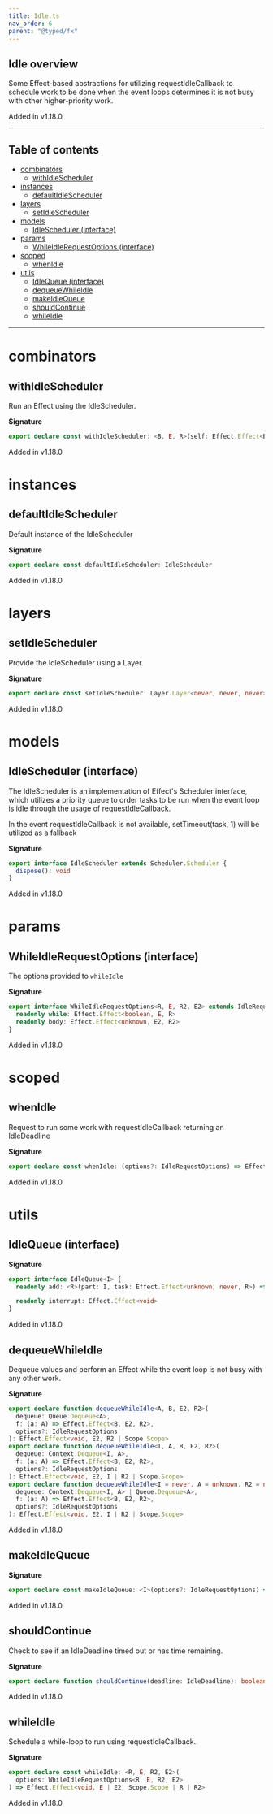 ```yaml
---
title: Idle.ts
nav_order: 6
parent: "@typed/fx"
---
```


## Idle overview

Some Effect-based abstractions for utilizing requestIdleCallback to schedule work to be done when the event
loops determines it is not busy with other higher-priority work.

Added in v1.18.0

---

<h2 class="text-delta">Table of contents</h2>

- [combinators](#combinators)
  - [withIdleScheduler](#withidlescheduler)
- [instances](#instances)
  - [defaultIdleScheduler](#defaultidlescheduler)
- [layers](#layers)
  - [setIdleScheduler](#setidlescheduler)
- [models](#models)
  - [IdleScheduler (interface)](#idlescheduler-interface)
- [params](#params)
  - [WhileIdleRequestOptions (interface)](#whileidlerequestoptions-interface)
- [scoped](#scoped)
  - [whenIdle](#whenidle)
- [utils](#utils)
  - [IdleQueue (interface)](#idlequeue-interface)
  - [dequeueWhileIdle](#dequeuewhileidle)
  - [makeIdleQueue](#makeidlequeue)
  - [shouldContinue](#shouldcontinue)
  - [whileIdle](#whileidle)

---

# combinators

## withIdleScheduler

Run an Effect using the IdleScheduler.

**Signature**

```ts
export declare const withIdleScheduler: <B, E, R>(self: Effect.Effect<B, E, R>) => Effect.Effect<B, E, R>
```

Added in v1.18.0

# instances

## defaultIdleScheduler

Default instance of the IdleScheduler

**Signature**

```ts
export declare const defaultIdleScheduler: IdleScheduler
```

Added in v1.18.0

# layers

## setIdleScheduler

Provide the IdleScheduler using a Layer.

**Signature**

```ts
export declare const setIdleScheduler: Layer.Layer<never, never, never>
```

Added in v1.18.0

# models

## IdleScheduler (interface)

The IdleScheduler is an implementation of Effect's Scheduler interface, which utilizes a priority queue
to order tasks to be run when the event loop is idle through the usage of requestIdleCallback.

In the event requestIdleCallback is not available, setTimeout(task, 1) will be utilized as a fallback

**Signature**

```ts
export interface IdleScheduler extends Scheduler.Scheduler {
  dispose(): void
}
```

Added in v1.18.0

# params

## WhileIdleRequestOptions (interface)

The options provided to `whileIdle`

**Signature**

```ts
export interface WhileIdleRequestOptions<R, E, R2, E2> extends IdleRequestOptions {
  readonly while: Effect.Effect<boolean, E, R>
  readonly body: Effect.Effect<unknown, E2, R2>
}
```

Added in v1.18.0

# scoped

## whenIdle

Request to run some work with requestIdleCallback returning an IdleDeadline

**Signature**

```ts
export declare const whenIdle: (options?: IdleRequestOptions) => Effect.Effect<IdleDeadline, never, Scope.Scope>
```

Added in v1.18.0

# utils

## IdleQueue (interface)

**Signature**

```ts
export interface IdleQueue<I> {
  readonly add: <R>(part: I, task: Effect.Effect<unknown, never, R>) => Effect.Effect<void, never, R | Scope.Scope>

  readonly interrupt: Effect.Effect<void>
}
```

Added in v1.18.0

## dequeueWhileIdle

Dequeue values and perform an Effect while the event loop is not busy with any other work.

**Signature**

```ts
export declare function dequeueWhileIdle<A, B, E2, R2>(
  dequeue: Queue.Dequeue<A>,
  f: (a: A) => Effect.Effect<B, E2, R2>,
  options?: IdleRequestOptions
): Effect.Effect<void, E2, R2 | Scope.Scope>
export declare function dequeueWhileIdle<I, A, B, E2, R2>(
  dequeue: Context.Dequeue<I, A>,
  f: (a: A) => Effect.Effect<B, E2, R2>,
  options?: IdleRequestOptions
): Effect.Effect<void, E2, I | R2 | Scope.Scope>
export declare function dequeueWhileIdle<I = never, A = unknown, R2 = never, E2 = never, B = unknown>(
  dequeue: Context.Dequeue<I, A> | Queue.Dequeue<A>,
  f: (a: A) => Effect.Effect<B, E2, R2>,
  options?: IdleRequestOptions
): Effect.Effect<void, E2, I | R2 | Scope.Scope>
```

Added in v1.18.0

## makeIdleQueue

**Signature**

```ts
export declare const makeIdleQueue: <I>(options?: IdleRequestOptions) => Effect.Effect<IdleQueue<I>, never, Scope.Scope>
```

Added in v1.18.0

## shouldContinue

Check to see if an IdleDeadline timed out or has time remaining.

**Signature**

```ts
export declare function shouldContinue(deadline: IdleDeadline): boolean
```

Added in v1.18.0

## whileIdle

Schedule a while-loop to run using requestIdleCallback.

**Signature**

```ts
export declare const whileIdle: <R, E, R2, E2>(
  options: WhileIdleRequestOptions<R, E, R2, E2>
) => Effect.Effect<void, E | E2, Scope.Scope | R | R2>
```

Added in v1.18.0
